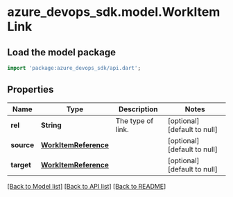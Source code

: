 # azure_devops_sdk.model.WorkItemLink

## Load the model package
```dart
import 'package:azure_devops_sdk/api.dart';
```

## Properties
Name | Type | Description | Notes
------------ | ------------- | ------------- | -------------
**rel** | **String** | The type of link. | [optional] [default to null]
**source** | [**WorkItemReference**](WorkItemReference.md) |  | [optional] [default to null]
**target** | [**WorkItemReference**](WorkItemReference.md) |  | [optional] [default to null]

[[Back to Model list]](../README.md#documentation-for-models) [[Back to API list]](../README.md#documentation-for-api-endpoints) [[Back to README]](../README.md)


